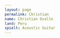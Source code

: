 ```yaml
---
layout: page
permalink: Christian
name: Christian Ovalle
land: Peru
spielt: Acoustic Guitar
---
```

